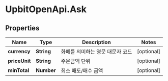 # UpbitOpenApi.Ask

## Properties
Name | Type | Description | Notes
------------ | ------------- | ------------- | -------------
**currency** | **String** | 화폐를 의미하는 영문 대문자 코드 | [optional] 
**priceUnit** | **String** | 주문금액 단위 | [optional] 
**minTotal** | **Number** | 최소 매도/매수 금액 | [optional] 


